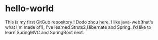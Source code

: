# hello-world
This is my first GitGub repository !
Dodo zhou here, I like java-web(that's what I'm made of!),
I've learned Struts2,Hibernate and Spring.
I'd like to learn SpringMVC and SpringBoot next.
